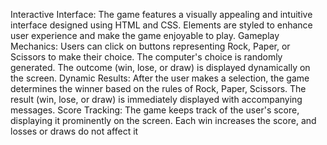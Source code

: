Interactive Interface: The game features a visually appealing and intuitive interface designed using HTML and CSS. Elements are styled to enhance user experience and make the game enjoyable to play.
Gameplay Mechanics: Users can click on buttons representing Rock, Paper, or Scissors to make their choice. The computer's choice is randomly generated. The outcome (win, lose, or draw) is displayed dynamically on the screen.
Dynamic Results: After the user makes a selection, the game determines the winner based on the rules of Rock, Paper, Scissors. The result (win, lose, or draw) is immediately displayed with accompanying messages.
Score Tracking: The game keeps track of the user's score, displaying it prominently on the screen. Each win increases the score, and losses or draws do not affect it
